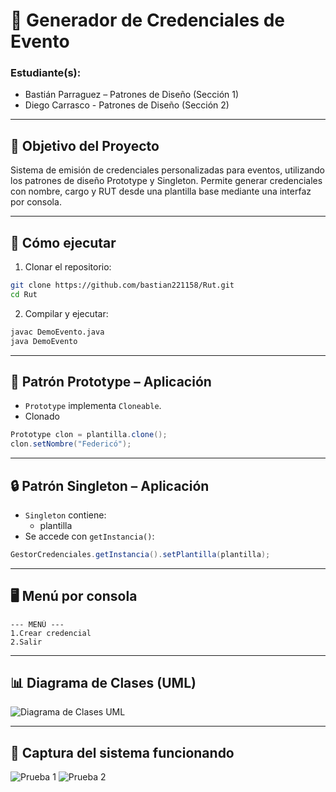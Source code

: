 
# 🪪 Generador de Credenciales de Evento

### Estudiante(s):  
- Bastián Parraguez – Patrones de Diseño (Sección 1)
- Diego Carrasco - Patrones de Diseño (Sección 2)

---

## 🎯 Objetivo del Proyecto

Sistema de emisión de credenciales personalizadas para eventos, utilizando los patrones de diseño Prototype y Singleton. Permite generar credenciales con nombre, cargo y RUT desde una plantilla base mediante una interfaz por consola.

---

## 🚀 Cómo ejecutar

1. Clonar el repositorio:
```bash
git clone https://github.com/bastian221158/Rut.git
cd Rut
```

2. Compilar y ejecutar:
```bash
javac DemoEvento.java
java DemoEvento
```

---

## 🧬 Patrón Prototype – Aplicación

- `Prototype` implementa `Cloneable`.
- Clonado

```java
Prototype clon = plantilla.clone();
clon.setNombre("Federicó");
```

---

## 🔒 Patrón Singleton – Aplicación

- `Singleton` contiene:
  - plantilla
- Se accede con `getInstancia()`:

```java
GestorCredenciales.getInstancia().setPlantilla(plantilla);
```

---

## 🖥️ Menú por consola

```
--- MENÚ ---
1.Crear credencial
2.Salir
```

---

## 📊 Diagrama de Clases (UML)

![Diagrama de Clases UML](https://i.ibb.co/6c7Xw5Fg/image.png)

---

## 📸 Captura del sistema funcionando

![Prueba 1](https://i.ibb.co/DDkBsJsG/image.png) ![Prueba 2](https://i.ibb.co/cSBgdPnv/image.png)
